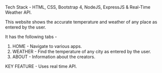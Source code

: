 Tech Stack - HTML, CSS, Bootstrap 4, NodeJS, ExpressJS & Real-Time Weather API.

This website shows the accurate temperature and weather of any place as entered by the user.

It has the following tabs -

1) HOME - Navigate to various apps.
2) WEATHER - Find the temperature of any city as entered by the user.
3) ABOUT - Information about the creators.

KEY FEATURE - Uses real time API.
